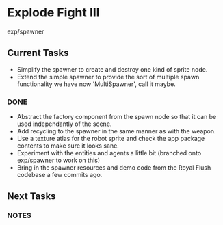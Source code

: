 # Explode Fight III
exp/spawner

## Current Tasks
- Simplify the spawner to create and destroy one kind of sprite node.
- Extend the simple spawner to provide the sort of multiple spawn functionality we have now 'MultiSpawner', call it maybe.

### DONE
- Abstract the factory component from the spawn node so that it can be used independantly of the scene.
- Add recycling to the spawner in the same manner as with the weapon.
- Use a texture atlas for the robot sprite and check the app package contents to make sure it looks sane.
- Experiment with the entities and agents a little bit (branched onto exp/spawner to work on this)
- Bring in the spawner resources and demo code from the Royal Flush codebase a few commits ago.

## Next Tasks

### NOTES
